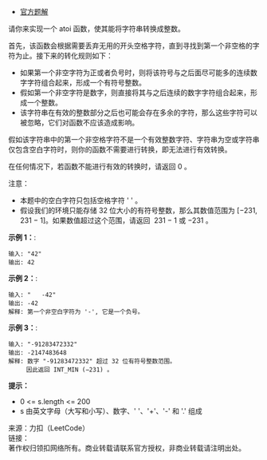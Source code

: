 * [官方题解](https://leetcode-cn.com/problems/string-to-integer-atoi/)

请你来实现一个 atoi 函数，使其能将字符串转换成整数。

首先，该函数会根据需要丢弃无用的开头空格字符，直到寻找到第一个非空格的字符为止。接下来的转化规则如下：

* 如果第一个非空字符为正或者负号时，则将该符号与之后面尽可能多的连续数字字符组合起来，形成一个有符号整数。
* 假如第一个非空字符是数字，则直接将其与之后连续的数字字符组合起来，形成一个整数。
* 该字符串在有效的整数部分之后也可能会存在多余的字符，那么这些字符可以被忽略，它们对函数不应该造成影响。

假如该字符串中的第一个非空格字符不是一个有效整数字符、字符串为空或字符串仅包含空白字符时，则你的函数不需要进行转换，即无法进行有效转换。

在任何情况下，若函数不能进行有效的转换时，请返回 0 。

注意：

* 本题中的空白字符只包括空格字符 ' ' 。
* 假设我们的环境只能存储 32 位大小的有符号整数，那么其数值范围为 [−231,  231 − 1]。如果数值超过这个范围，请返回  231 − 1 或 −231 。

**示例 1：**:<br>
```
输入: "42"
输出: 42
```

**示例 2：**:<br>

```
输入: "   -42"
输出: -42
解释: 第一个非空白字符为 '-', 它是一个负号。
```

**示例 3：**:<br>

```
输入: "-91283472332"
输出: -2147483648
解释: 数字 "-91283472332" 超过 32 位有符号整数范围。 
     因此返回 INT_MIN (−231) 。
```

**提示：** <br>
* 0 <= s.length <= 200
* s 由英文字母（大写和小写）、数字、' '、'+'、'-' 和 '.' 组成


来源：力扣（LeetCode）<br>
链接：<br>
著作权归领扣网络所有。商业转载请联系官方授权，非商业转载请注明出处。<br>